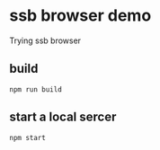# ssb browser demo

Trying ssb browser

## build
```
npm run build
```

## start a local sercer
```
npm start
```

